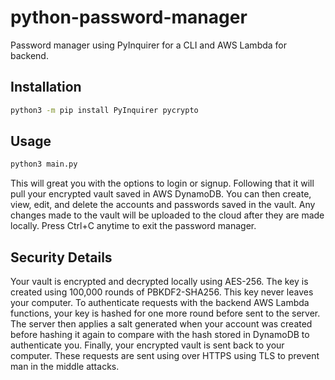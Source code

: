 # python-password-manager
Password manager using PyInquirer for a CLI and AWS Lambda for backend.

## Installation
```bash
python3 -m pip install PyInquirer pycrypto
```

## Usage
```bash
python3 main.py
```
This will great you with the options to login or signup.
Following that it will pull your encrypted vault saved in AWS DynamoDB.
You can then create, view, edit, and delete the accounts and passwords saved in the vault.
Any changes made to the vault will be uploaded to the cloud after they are made locally.
Press Ctrl+C anytime to exit the password manager.

## Security Details
Your vault is encrypted and decrypted locally using AES-256.
The key is created using 100,000 rounds of PBKDF2-SHA256.
This key never leaves your computer.
To authenticate requests with the backend AWS Lambda functions, your key is hashed for one more round before sent to the server.
The server then applies a salt generated when your account was created before hashing it again to compare with the hash stored in DynamoDB to authenticate you.
Finally, your encrypted vault is sent back to your computer.
These requests are sent using over HTTPS using TLS to prevent man in the middle attacks.
